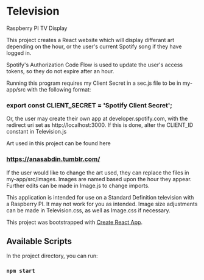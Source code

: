 # Television
Raspberry PI TV Display

This project creates a React website which will display differant art depending on the hour, or the user's current
Spotify song if they have logged in.

Spotify's Authorization Code Flow is used to update the user's access tokens, so they do not expire after an hour.

Running this program requires my Client Secret in a sec.js file to be in my-app/src with the following format:

### export const CLIENT_SECRET = 'Spotify Client Secret';

Or, the user may create their own app at developer.spotify.com, with the redirect uri set as http://localhost:3000.
If this is done, alter the CLIENT_ID constant in Television.js

Art used in this project can be found here

### https://anasabdin.tumblr.com/

If the user would like to change the art used, they can replace the files in my-app/src/images. Images are named
based upon the hour they appear. Further edits can be made in Image.js to change imports.

This application is intended for use on a Standard Definition television with a Raspberry PI. It may not work
for you as intended. Image size adjustments can be made in Television.css, as well as Image.css if necessary.

This project was bootstrapped with [Create React App](https://github.com/facebook/create-react-app).

## Available Scripts

In the project directory, you can run:

### `npm start`
